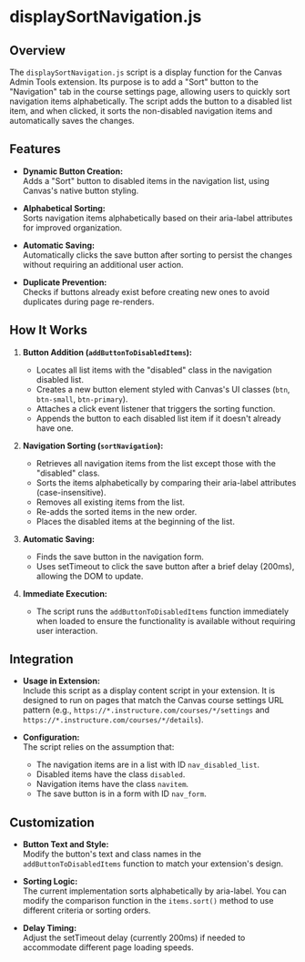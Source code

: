 # displaySortNavigation.js

## Overview

The `displaySortNavigation.js` script is a display function for the Canvas Admin Tools extension. Its purpose is to add a "Sort" button to the "Navigation" tab in the course settings page, allowing users to quickly sort navigation items alphabetically. The script adds the button to a disabled list item, and when clicked, it sorts the non-disabled navigation items and automatically saves the changes.

## Features

- **Dynamic Button Creation:**  
  Adds a "Sort" button to disabled items in the navigation list, using Canvas's native button styling.

- **Alphabetical Sorting:**  
  Sorts navigation items alphabetically based on their aria-label attributes for improved organization.

- **Automatic Saving:**  
  Automatically clicks the save button after sorting to persist the changes without requiring an additional user action.

- **Duplicate Prevention:**  
  Checks if buttons already exist before creating new ones to avoid duplicates during page re-renders.

## How It Works

1. **Button Addition (`addButtonToDisabledItems`):**  
   - Locates all list items with the "disabled" class in the navigation disabled list.
   - Creates a new button element styled with Canvas's UI classes (`btn`, `btn-small`, `btn-primary`).
   - Attaches a click event listener that triggers the sorting function.
   - Appends the button to each disabled list item if it doesn't already have one.

2. **Navigation Sorting (`sortNavigation`):**  
   - Retrieves all navigation items from the list except those with the "disabled" class.
   - Sorts the items alphabetically by comparing their aria-label attributes (case-insensitive).
   - Removes all existing items from the list.
   - Re-adds the sorted items in the new order.
   - Places the disabled items at the beginning of the list.

3. **Automatic Saving:**  
   - Finds the save button in the navigation form.
   - Uses setTimeout to click the save button after a brief delay (200ms), allowing the DOM to update.

4. **Immediate Execution:**  
   - The script runs the `addButtonToDisabledItems` function immediately when loaded to ensure the functionality is available without requiring user interaction.

## Integration

- **Usage in Extension:**  
  Include this script as a display content script in your extension. It is designed to run on pages that match the Canvas course settings URL pattern (e.g., `https://*.instructure.com/courses/*/settings` and `https://*.instructure.com/courses/*/details`).

- **Configuration:**  
  The script relies on the assumption that:
  - The navigation items are in a list with ID `nav_disabled_list`.
  - Disabled items have the class `disabled`.
  - Navigation items have the class `navitem`.
  - The save button is in a form with ID `nav_form`.

## Customization

- **Button Text and Style:**  
  Modify the button's text and class names in the `addButtonToDisabledItems` function to match your extension's design.

- **Sorting Logic:**  
  The current implementation sorts alphabetically by aria-label. You can modify the comparison function in the `items.sort()` method to use different criteria or sorting orders.

- **Delay Timing:**  
  Adjust the setTimeout delay (currently 200ms) if needed to accommodate different page loading speeds.
